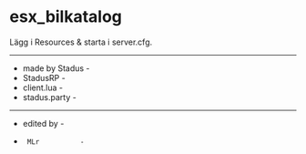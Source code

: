 # esx_bilkatalog

Lägg i Resources & starta i server.cfg.

------------------
- made by Stadus -
-    StadusRP    -
-   client.lua   -
-  stadus.party  -
------------------

-    edited by  -
-      MLr          -
